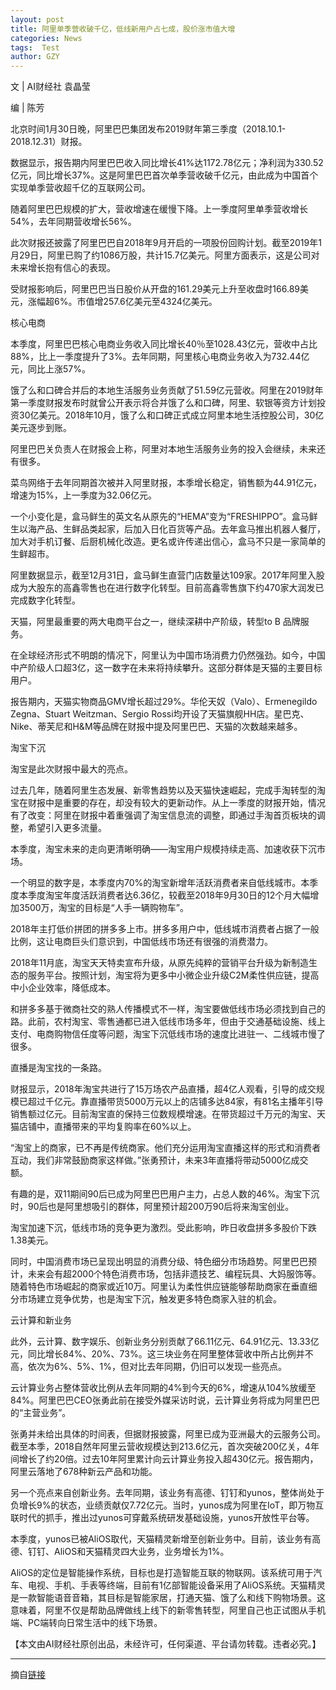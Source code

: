 ```yaml
---
layout: post
title: 阿里单季营收破千亿，低线新用户占七成，股价涨市值大增
categories: News
tags:  Test
author: GZY
---
```


文 | AI财经社 袁晶莹

编 | 陈芳

北京时间1月30日晚，阿里巴巴集团发布2019财年第三季度（2018.10.1-2018.12.31）财报。

数据显示，报告期内阿里巴巴收入同比增长41%达1172.78亿元；净利润为330.52亿元，同比增长37%。这是阿里巴巴首次单季营收破千亿元，由此成为中国首个实现单季营收超千亿的互联网公司。

随着阿里巴巴规模的扩大，营收增速在缓慢下降。上一季度阿里单季营收增长54%，去年同期营收增长56%。

此次财报还披露了阿里巴巴自2018年9月开启的一项股份回购计划。截至2019年1月29日，阿里已购了约1086万股，共计15.7亿美元。阿里方面表示，这是公司对未来增长抱有信心的表现。

受财报影响后，阿里巴巴当日股价从开盘的161.29美元上升至收盘时166.89美元，涨幅超6%。市值增257.6亿美元至4324亿美元。

核心电商

本季度，阿里巴巴核心电商业务收入同比增长40％至1028.43亿元，营收中占比88%，比上一季度提升了3%。去年同期，阿里核心电商业务收入为732.44亿元，同比上涨57%。

饿了么和口碑合并后的本地生活服务业务贡献了51.59亿元营收。阿里在2019财年第一季度财报发布时就曾公开表示将合并饿了么和口碑，阿里、软银等资方计划投资30亿美元。2018年10月，饿了么和口碑正式成立阿里本地生活控股公司，30亿美元逐步到账。

阿里巴巴关负责人在财报会上称，阿里对本地生活服务业务的投入会继续，未来还有很多。

菜鸟网络于去年同期首次被并入阿里财报，本季增长稳定，销售额为44.91亿元，增速为15%，上一季度为32.06亿元。

一个小变化是，盒马鲜生的英文名从原先的“HEMA”变为“FRESHIPPO”。盒马鲜生以海产品、生鲜品类起家，后加入日化百货等产品。去年盒马推出机器人餐厅，加大对手机订餐、后厨机械化改造。更名或许传递出信心，盒马不只是一家简单的生鲜超市。

阿里数据显示，截至12月31日，盒马鲜生直营门店数量达109家。2017年阿里入股成为大股东的高鑫零售也在进行数字化转型。目前高鑫零售旗下约470家大润发已完成数字化转型。

天猫，阿里最重要的两大电商平台之一，继续深耕中产阶级，转型to B 品牌服务。

在全球经济形式不明朗的情况下，阿里认为中国市场消费力仍然强劲。如今，中国中产阶级人口超3亿，这一数字在未来将持续攀升。这部分群体是天猫的主要目标用户。

报告期内，天猫实物商品GMV增长超过29%。华伦天奴（Valo）、Ermenegildo Zegna、Stuart Weitzman、Sergio Rossi均开设了天猫旗舰HH店。星巴克、Nike、蒂芙尼和H&M等品牌在财报中提及阿里巴巴、天猫的次数越来越多。

淘宝下沉

淘宝是此次财报中最大的亮点。

过去几年，随着阿里生态发展、新零售趋势以及天猫快速崛起，完成手淘转型的淘宝在财报中是重要的存在，却没有较大的更新动作。从上一季度的财报开始，情况有了改变：阿里在财报中着重强调了淘宝信息流的调整，即通过手淘首页板块的调整，希望引入更多流量。

本季度，淘宝未来的走向更清晰明确――淘宝用户规模持续走高、加速收获下沉市场。

一个明显的数字是，本季度内70%的淘宝新增年活跃消费者来自低线城市。本季度本季度淘宝年度活跃消费者达6.36亿，较截至2018年9月30日的12个月大幅增加3500万，淘宝的目标是“人手一辆购物车”。

2018年主打低价拼团的拼多多上市。拼多多用户中，低线城市消费者占据了一般比例，这让电商巨头们意识到，中国低线市场还有很强的消费潜力。

2018年11月底，淘宝天天特卖宣布升级，从原先纯粹的营销平台升级为新制造生态的服务平台。按照计划，淘宝将为更多中小微企业升级C2M柔性供应链，提高中小企业效率，降低成本。

和拼多多基于微商社交的熟人传播模式不一样，淘宝要做低线市场必须找到自己的路。此前，农村淘宝、零售通都已进入低线市场多年，但由于交通基础设施、线上支付、电商购物信任度等问题，淘宝下沉低线市场的速度比进驻一、二线城市慢了很多。

直播是淘宝找的一条路。

财报显示，2018年淘宝共进行了15万场农产品直播，超4亿人观看，引导的成交规模已超过千亿元。靠直播带货5000万元以上的店铺多达84家，有81名主播年引导销售额过亿元。目前淘宝直的保持三位数规模增速。在带货超过千万元的淘宝、天猫店铺中，直播带来的平均复购率在60%以上。

“淘宝上的商家，已不再是传统商家。他们充分运用淘宝直播这样的形式和消费者互动，我们非常鼓励商家这样做。”张勇预计，未来3年直播将带动5000亿成交额。

有趣的是，双11期间90后已成为阿里巴巴用户主力，占总人数的46%。淘宝下沉时，90后也是阿里想吸引的群体，阿里预计超200万90后将来淘宝创业。

淘宝加速下沉，低线市场的竞争更为激烈。受此影响，昨日收盘拼多多股价下跌1.38美元。

同时，中国消费市场已呈现出明显的消费分级、特色细分市场趋势。阿里巴巴预计，未来会有超2000个特色消费市场，包括非遗技艺、编程玩具、大妈服饰等。随着特色市场崛起的商家或近10万。阿里认为柔性供应链能够帮助商家在垂直细分市场建立竞争优势，也是淘宝下沉，触发更多特色商家入驻的机会。

云计算和新业务

此外，云计算、数字娱乐、创新业务分别贡献了66.11亿元、64.91亿元、13.33亿元，同比增长84%、20%、73%。这三块业务在阿里整体营收中所占比例并不高，依次为6%、5%、1%，但对比去年同期，仍旧可以发现一些亮点。

云计算业务占整体营收比例从去年同期的4%到今天的6%，增速从104%放缓至84%。阿里巴巴CEO张勇此前在接受外媒采访时说，云计算业务将成为阿里巴巴的“主营业务”。

张勇并未给出具体的时间表，但据财报披露，阿里已成为亚洲最大的云服务公司。截至本季，2018自然年阿里云营收规模达到213.6亿元，首次突破200亿关，4年间增长了约20倍。过去10年阿里累计向云计算业务投入超430亿元。报告期内，阿里云落地了678种新云产品和功能。

另一个亮点来自创新业务。去年同期，该业务有高德、钉钉和yunos，整体尚处于负增长9%的状态，业绩贡献仅7.72亿元。当时，yunos成为阿里在IoT，即万物互联时代的抓手，推出过yunos可穿戴系统研发基础设施，yunos开放性平台等。

本季度，yunos已被AliOS取代，天猫精灵新增至创新业务中。目前，该业务有高德、钉钉、AliOS和天猫精灵四大业务，业务增长为1%。

AliOS的定位是智能操作系统，目标也是打造智能互联的物联网。该系统可用于汽车、电视、手机、手表等终端，目前有1亿部智能设备采用了AliOS系统。天猫精灵是一款智能语音音箱，其目标是智能家居，打通天猫、饿了么和线下购物场景。这意味着，阿里不仅是帮助品牌做线上线下的新零售转型，阿里自己也正试图从手机端、PC端转向日常生活中的线下场景。

【本文由AI财经社原创出品，未经许可，任何渠道、平台请勿转载。违者必究。】

*****

摘自[链接](http://new.qq.com/omn/20190131/20190131A0DRTC.html)